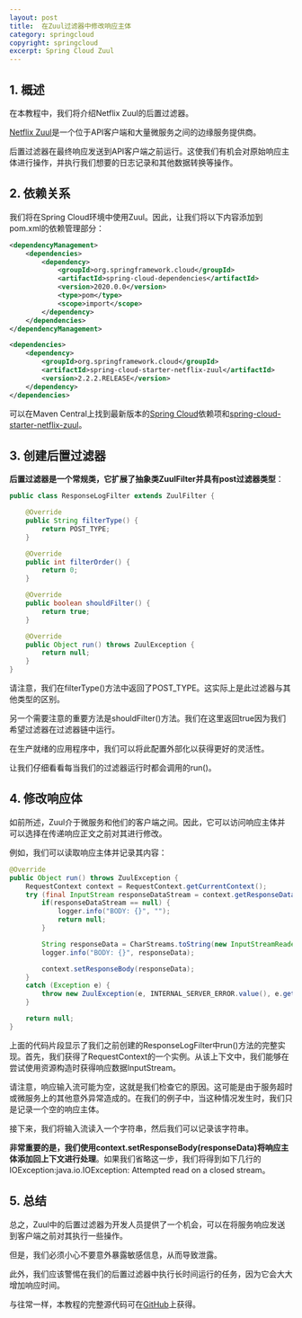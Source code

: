 ```yaml
---
layout: post
title:  在Zuul过滤器中修改响应主体
category: springcloud
copyright: springcloud
excerpt: Spring Cloud Zuul
---
```


## 1. 概述

在本教程中，我们将介绍Netflix Zuul的后置过滤器。

[Netflix Zuul](https://www.baeldung.com/spring-rest-with-zuul-proxy)是一个位于API客户端和大量微服务之间的边缘服务提供商。

后置过滤器在最终响应发送到API客户端之前运行。这使我们有机会对原始响应主体进行操作，并执行我们想要的日志记录和其他数据转换等操作。

## 2. 依赖关系

我们将在Spring Cloud环境中使用Zuul。因此，让我们将以下内容添加到pom.xml的依赖管理部分：

```xml
<dependencyManagement>
    <dependencies>
        <dependency>
            <groupId>org.springframework.cloud</groupId>
            <artifactId>spring-cloud-dependencies</artifactId>
            <version>2020.0.0</version>
            <type>pom</type>
            <scope>import</scope>
        </dependency>
    </dependencies>
</dependencyManagement>

<dependencies>
    <dependency>
        <groupId>org.springframework.cloud</groupId>
        <artifactId>spring-cloud-starter-netflix-zuul</artifactId>
        <version>2.2.2.RELEASE</version>
    </dependency>
</dependencies>
```

可以在Maven Central上找到最新版本的[Spring Cloud](https://central.sonatype.com/artifact/org.springframework.cloud/spring-cloud-dependencies/2022.0.1)依赖项和[spring-cloud-starter-netflix-zuul](https://central.sonatype.com/artifact/org.springframework.cloud/spring-cloud-starter-netflix-zuul/2.2.10.RELEASE)。

## 3. 创建后置过滤器

**后置过滤器是一个常规类，它扩展了抽象类ZuulFilter并具有post过滤器类型**：

```java
public class ResponseLogFilter extends ZuulFilter {

	@Override
	public String filterType() {
		return POST_TYPE;
	}

	@Override
	public int filterOrder() {
		return 0;
	}

	@Override
	public boolean shouldFilter() {
		return true;
	}

	@Override
	public Object run() throws ZuulException {
		return null;
	}
}
```

请注意，我们在filterType()方法中返回了POST_TYPE。这实际上是此过滤器与其他类型的区别。

另一个需要注意的重要方法是shouldFilter()方法。我们在这里返回true因为我们希望过滤器在过滤器链中运行。

在生产就绪的应用程序中，我们可以将此配置外部化以获得更好的灵活性。

让我们仔细看看每当我们的过滤器运行时都会调用的run()。

## 4. 修改响应体

如前所述，Zuul介于微服务和他们的客户端之间。因此，它可以访问响应主体并可以选择在传递响应正文之前对其进行修改。

例如，我们可以读取响应主体并记录其内容：

```java
@Override
public Object run() throws ZuulException {
    RequestContext context = RequestContext.getCurrentContext();
    try (final InputStream responseDataStream = context.getResponseDataStream()) {
        if(responseDataStream == null) {
            logger.info("BODY: {}", "");
            return null;
        }

        String responseData = CharStreams.toString(new InputStreamReader(responseDataStream, "UTF-8"));
        logger.info("BODY: {}", responseData);

        context.setResponseBody(responseData);
    }
    catch (Exception e) {
        throw new ZuulException(e, INTERNAL_SERVER_ERROR.value(), e.getMessage());
    }

    return null;
}
```

上面的代码片段显示了我们之前创建的ResponseLogFilter中run()方法的完整实现。首先，我们获得了RequestContext的一个实例。从该上下文中，我们能够在尝试使用资源构造时获得响应数据InputStream。

请注意，响应输入流可能为空，这就是我们检查它的原因。这可能是由于服务超时或微服务上的其他意外异常造成的。在我们的例子中，当这种情况发生时，我们只是记录一个空的响应主体。

接下来，我们将输入流读入一个字符串，然后我们可以记录该字符串。

**非常重要的是，我们使用context.setResponseBody(responseData)将响应主体添加回上下文进行处理**。如果我们省略这一步，我们将得到如下几行的IOException:java.io.IOException: Attempted read on a closed stream。

## 5. 总结

总之，Zuul中的后置过滤器为开发人员提供了一个机会，可以在将服务响应发送到客户端之前对其执行一些操作。

但是，我们必须小心不要意外暴露敏感信息，从而导致泄露。

此外，我们应该警惕在我们的后置过滤器中执行长时间运行的任务，因为它会大大增加响应时间。

与往常一样，本教程的完整源代码可在[GitHub](https://github.com/tuyucheng7/taketoday-tutorial4j/tree/master/spring-cloud-modules/spring-cloud-zuul)上获得。